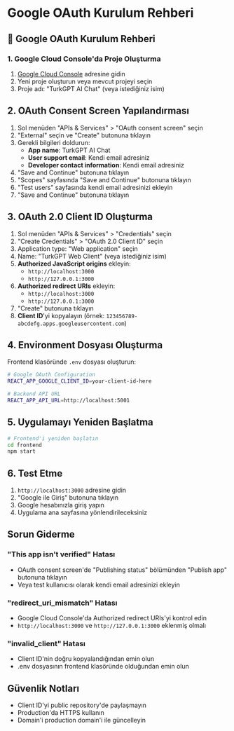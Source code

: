 # Google OAuth Kurulum Rehberi

## 🚀 Google OAuth Kurulum Rehberi

### 1. Google Cloud Console'da Proje Oluşturma

1. [Google Cloud Console](https://console.cloud.google.com/) adresine gidin
2. Yeni proje oluşturun veya mevcut projeyi seçin
3. Proje adı: "TurkGPT AI Chat" (veya istediğiniz isim)

## 2. OAuth Consent Screen Yapılandırması

1. Sol menüden "APIs & Services" > "OAuth consent screen" seçin
2. "External" seçin ve "Create" butonuna tıklayın
3. Gerekli bilgileri doldurun:
   - **App name**: TurkGPT AI Chat
   - **User support email**: Kendi email adresiniz
   - **Developer contact information**: Kendi email adresiniz
4. "Save and Continue" butonuna tıklayın
5. "Scopes" sayfasında "Save and Continue" butonuna tıklayın
6. "Test users" sayfasında kendi email adresinizi ekleyin
7. "Save and Continue" butonuna tıklayın

## 3. OAuth 2.0 Client ID Oluşturma

1. Sol menüden "APIs & Services" > "Credentials" seçin
2. "Create Credentials" > "OAuth 2.0 Client ID" seçin
3. Application type: "Web application" seçin
4. Name: "TurkGPT Web Client" (veya istediğiniz isim)
5. **Authorized JavaScript origins** ekleyin:
   - `http://localhost:3000`
   - `http://127.0.0.1:3000`
6. **Authorized redirect URIs** ekleyin:
   - `http://localhost:3000`
   - `http://127.0.0.1:3000`
7. "Create" butonuna tıklayın
8. **Client ID**'yi kopyalayın (örnek: `123456789-abcdefg.apps.googleusercontent.com`)

## 4. Environment Dosyası Oluşturma

Frontend klasöründe `.env` dosyası oluşturun:

```bash
# Google OAuth Configuration
REACT_APP_GOOGLE_CLIENT_ID=your-client-id-here

# Backend API URL
REACT_APP_API_URL=http://localhost:5001
```

## 5. Uygulamayı Yeniden Başlatma

```bash
# Frontend'i yeniden başlatın
cd frontend
npm start
```

## 6. Test Etme

1. `http://localhost:3000` adresine gidin
2. "Google ile Giriş" butonuna tıklayın
3. Google hesabınızla giriş yapın
4. Uygulama ana sayfasına yönlendirileceksiniz

## Sorun Giderme

### "This app isn't verified" Hatası
- OAuth consent screen'de "Publishing status" bölümünden "Publish app" butonuna tıklayın
- Veya test kullanıcısı olarak kendi email adresinizi ekleyin

### "redirect_uri_mismatch" Hatası
- Google Cloud Console'da Authorized redirect URIs'yi kontrol edin
- `http://localhost:3000` ve `http://127.0.0.1:3000` eklenmiş olmalı

### "invalid_client" Hatası
- Client ID'nin doğru kopyalandığından emin olun
- .env dosyasının frontend klasöründe olduğundan emin olun

## Güvenlik Notları

- Client ID'yi public repository'de paylaşmayın
- Production'da HTTPS kullanın
- Domain'i production domain'i ile güncelleyin
